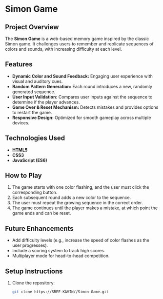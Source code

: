 # Simon Game

## Project Overview
The **Simon Game** is a web-based memory game inspired by the classic Simon game. It challenges users to remember and replicate sequences of colors and sounds, with increasing difficulty at each level.

## Features
- **Dynamic Color and Sound Feedback:** Engaging user experience with visual and auditory cues.
- **Random Pattern Generation:** Each round introduces a new, randomly generated sequence.
- **User Input Validation:** Compares user inputs against the sequence to determine if the player advances.
- **Game Over & Reset Mechanism:** Detects mistakes and provides options to restart the game.
- **Responsive Design:** Optimized for smooth gameplay across multiple devices.

## Technologies Used
- **HTML5**
- **CSS3**
- **JavaScript (ES6)**

## How to Play
1. The game starts with one color flashing, and the user must click the corresponding button.
2. Each subsequent round adds a new color to the sequence.
3. The user must repeat the growing sequence in the correct order.
4. The game continues until the player makes a mistake, at which point the game ends and can be reset.

## Future Enhancements
- Add difficulty levels (e.g., increase the speed of color flashes as the user progresses).
- Include a scoring system to track high scores.
- Multiplayer mode for head-to-head competition.

## Setup Instructions
1. Clone the repository:  
   ```bash
   git clone https://SREE-KAVIN//Simon-Game.git

